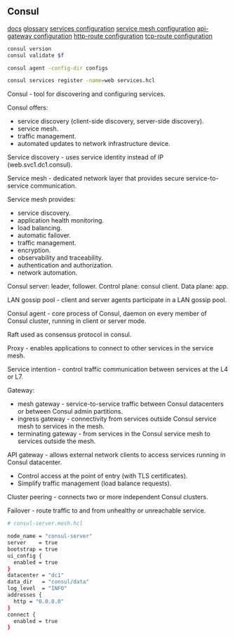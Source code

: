 Consul
-

[docs](https://developer.hashicorp.com/consul/docs)
[glossary](https://developer.hashicorp.com/consul/docs/install/glossary)
[services configuration](https://developer.hashicorp.com/consul/docs/services/configuration/services-configuration-reference)
[service mesh configuration](https://developer.hashicorp.com/consul/docs/connect/config-entries)
[api-gateway configuration](https://developer.hashicorp.com/consul/docs/connect/gateways/api-gateway/configuration/api-gateway)
[http-route configuration](https://developer.hashicorp.com/consul/docs/connect/gateways/api-gateway/configuration/http-route)
[tcp-route configuration](https://developer.hashicorp.com/consul/docs/connect/gateways/api-gateway/configuration/tcp-route)

````sh
consul version
consul validate $f

consul agent -config-dir configs

consul services register -name=web services.hcl
````

Consul - tool for discovering and configuring services.

Consul offers:
* service discovery (client-side discovery, server-side discovery).
* service mesh.
* traffic management.
* automated updates to network infrastructure device.

Service discovery - uses service identity instead of IP (web.svc1.dc1.consul).

Service mesh - dedicated network layer that provides secure service-to-service communication.

Service mesh provides:
* service discovery.
* application health monitoring.
* load balancing.
* automatic failover.
* traffic management.
* encryption.
* observability and traceability.
* authentication and authorization.
* network automation.

Consul server: leader, follower.
Control plane: consul client.
Data plane: app.

LAN gossip pool - client and server agents participate in a LAN gossip pool.

Consul agent - core process of Consul, daemon on every member of Consul cluster,
running in client or server mode.

Raft used as consensus protocol in consul.

Proxy - enables applications to connect to other services in the service mesh.

Service intention - control traffic communication between services at the L4 or L7.

Gateway:
* mesh gateway - service-to-service traffic between Consul datacenters or between Consul admin partitions.
* ingress gateway - connectivity from services outside Consul service mesh to services in the mesh.
* terminating gateway - from services in the Consul service mesh to services outside the mesh.

API gateway - allows external network clients to access services running in Consul datacenter.
* Control access at the point of entry (with TLS certificates).
* Simplify traffic management (load balance requests).

Cluster peering - connects two or more independent Consul clusters.

Failover - route traffic to and from unhealthy or unreachable service.

````sh
# consul-server.mesh.hcl

node_name = "consul-server"
server    = true
bootstrap = true
ui_config {
  enabled = true
}
datacenter = "dc1"
data_dir   = "consul/data"
log_level  = "INFO"
addresses {
  http = "0.0.0.0"
}
connect {
  enabled = true
}
````
